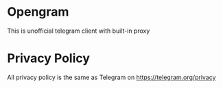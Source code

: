 # Opengram
This is unofficial telegram client with built-in proxy

# Privacy Policy
All privacy policy is the same as Telegram on https://telegram.org/privacy

